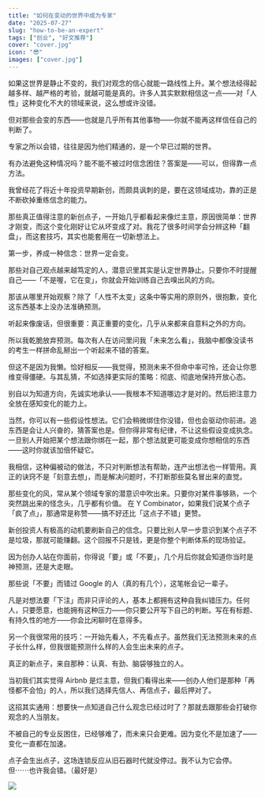 ```yaml
---
title: "如何在变动的世界中成为专家"
date: "2025-07-27"
slug: "how-to-be-an-expert"
tags: ["创业", "好文推荐"]
cover: "cover.jpg"
icon: "😎"
images: ["cover.jpg"]
---
```

如果这世界是静止不变的，我们对观念的信心就能一路线性上升。某个想法经得起越多样、越严格的考验，就越可能是真的。许多人其实默默相信这一点——对「人性」这种变化不大的领域来说，这么想或许没错。



但对那些会变的东西——也就是几乎所有其他事物——你就不能再这样信任自己的判断了。



专家之所以会错，往往是因为他们精通的，是一个早已过期的世界。



有办法避免这种情况吗？能不能不被过时信念困住？答案是——可以，但得靠一点方法。



我曾经花了将近十年投资早期新创，而颇具讽刺的是，要在这领域成功，靠的正是不断砍掉重练信念的能力。



那些真正值得注意的新创点子，一开始几乎都看起来像烂主意，原因很简单：世界才刚变，而这个变化刚好让它从坏变成了对。我花了很多时间学会分辨这种「翻盘」，而这套技巧，其实也能套用在一切新想法上。



第一步，养成一种信念：世界一定会变。



那些对自己观点越来越笃定的人，潜意识里其实是认定世界静止。只要你不时提醒自己——「不是喔，它在变」，你就会开始训练自己去嗅出风的方向。



那该从哪里开始观察？除了「人性不太变」这条中等实用的原则外，很抱歉，变化这东西基本上没办法准确预测。



听起来像废话，但很重要：真正重要的变化，几乎从来都来自意料之外的方向。



所以我乾脆放弃预测。每次有人在访问里问我「未来怎么看」，我脑中都像没读书的考生一样拼命乱掰出一个听起来不错的答案。



但这不是因为我懒。恰好相反——我觉得，预测未来不但命中率可怜，还会让你思维变得僵硬。与其乱猜，不如选择更实际的策略：彻底、彻底地保持开放心态。



别自以为知道方向，先诚实地承认——我根本不知道哪边才是对的。然后把注意力全放在感知变化的能力上。



当然，你可以有一些假设性想法。它们会稍微绑住你没错，但也会驱动你前进。追东西是会让人兴奋的，猜答案也是。但你得非常有纪律，不让这些假设变成执念。
一旦别人开始把某个想法跟你绑在一起，那个想法就更可能变成你想相信的东西——这时你就该加倍怀疑它。



我相信，这种偏被动的做法，不只对判断想法有帮助，连产出想法也一样管用。真正的诀窍不是「刻意去想」，而是解决问题时，不打断那些莫名冒出来的直觉。



那些变化的风，常从某个领域专家的潜意识中吹出来。只要你对某件事够熟，一个突然跳出来的怪念头，几乎都有价值。
在 Y Combinator，如果我们说某个点子「疯了点」，那通常是称赞——搞不好还比「这点子不错」更赞。



新创投资人有极高的动机要刷新自己的信念。只要比别人早一步意识到某个点子不是垃圾，那就可能赚翻。这个回报不只是钱，更是你整个判断体系的现场验证。



因为创办人站在你面前，你得说「要」或「不要」，几个月后你就会知道你当时是神预测，还是大走眼。



那些说「不要」而错过 Google 的人（真的有几个），这笔帐会记一辈子。



凡是对想法要「下注」而非只评论的人，基本上都拥有这种自我纠错压力。任何人，只要愿意，也能拥有这种压力——你只要公开写下自己的判断。写在有标题、有持久性的地方——你会比闲聊时在意得多。



另一个我很常用的技巧：一开始先看人，不先看点子。虽然我们无法预测未来的点子长什么样，但我很能预测什么样的人会生出未来的点子。



真正的新点子，来自那种：认真、有劲、脑袋够独立的人。



当初我们其实觉得 Airbnb 是烂主意，但我们看得出来——创办人他们是那种「再怪都不会怕」的人，所以我们选择先信人、再信点子，最后押对了。



这招其实通用：想要快一点知道自己什么观念已经过时了？那就去跟那些会打破你观念的人当朋友。



不被自己的专业反困住，已经够难了，而未来只会更难。因为变化不是加速了——变化一直都在加速。



点子会生出点子，这场连锁反应从旧石器时代就没停过。我不认为它会停。
但⋯⋯也许我会错。（最好是）




![](https://prod-files-secure.s3.us-west-2.amazonaws.com/112d0858-5090-4d34-a606-b75eb8d65fd2/46476355-9cf3-4e99-9b7a-3531bc426380/1000202064.png?X-Amz-Algorithm=AWS4-HMAC-SHA256&X-Amz-Content-Sha256=UNSIGNED-PAYLOAD&X-Amz-Credential=ASIAZI2LB466VJZZ7DXQ%2F20250905%2Fus-west-2%2Fs3%2Faws4_request&X-Amz-Date=20250905T114249Z&X-Amz-Expires=3600&X-Amz-Security-Token=IQoJb3JpZ2luX2VjEAwaCXVzLXdlc3QtMiJHMEUCIBI0BdWOvO0oD3RIqOU4ojwG2FfzlAO%2FwpHKZYN%2B%2BkWJAiEAiTCrlhncYRjZeFCEJlWC%2BnuhvagYTAAoEL4Bb9gJJlQq%2FwMIdRAAGgw2Mzc0MjMxODM4MDUiDLgJITDQVHCZj7NaaircA7T5I%2BSIekSJhfRP1PRmwGpgGJ13wk77AZhw9jltE%2FvTySUeTXwDQkGxmNLif8fhMP487EgCRN%2BVeavRWH2tjaFddws%2FTwb8vF%2FFx4yYRNO%2B0ah%2BC8QLozLxwzB4F8AJGkqFO2Bh%2BR1XA%2BmWZ7qS%2BSucJW07to%2B1%2FrUQpqr%2B8gUffRW5isrA0typubJTJQwln849KiyWYO0xU6kK54ks87n5ycIKUgAcvA1NKYEpQ0UXd2POJKjNQwtVRFAnxd8Wrav8%2F6PJhWEAFZMugq4NSs%2BtWhpSQWnINVsoDQFcHKYeLyN1LC7gyQDUTmixC7ScBFwm71pkq%2Bi2vfujhYeZ4hvQUtGCM1Clk1nFhpknqnkWPoWzE1TtNtde8PN1ory1U2XxrQVf%2BQ8lkapQJTsZQmVnBOxcJrC86QDY0ATWyv%2BVV11B%2FXjjIjT6enrwIgHNs8r4dryjxBC5R5lX4GbMjXXYVJU7WDoxhxF9IYavczdx59vHS7DZJlybTFE9dNZBu%2FtaR8rVQPpTw%2BxCWarYZxdRPj7NrIZe%2BCgOip80ywhhKtH5RXeyqbzfV307B1pyp0C2wnLJ7viLsBs40fgCnXYHMtaDAiNkmUt0szPXYS%2FpAIL79HW%2BUws%2F4s%2FjMO%2BY68UGOqUBmSO9bHoc6dZ84tayj0Bs8an1tdOvxKFkSIDwDIBfWNPokPADi%2BdmPumnEo1fdxKt3e3RHoUt9CRd7R3a%2FF3HGOIQbzBhKzrSZHKJyZDUSX4l78VgJskGUcVTWFK0NE0cuBpLucgYFEY%2FMJtQq5Voghs6Kq%2BbhEMZfeJT%2FX%2FzyyxEuRKJumU9vM70dkb53DR2ALXJZtCTVYUDWh8%2BInB%2F9RonDzj9&X-Amz-Signature=e82d5712aca3c2fd38d7407a0eaaeb968fb25a3a326b89e4c400ab0151ba5c84&X-Amz-SignedHeaders=host&x-amz-checksum-mode=ENABLED&x-id=GetObject)

